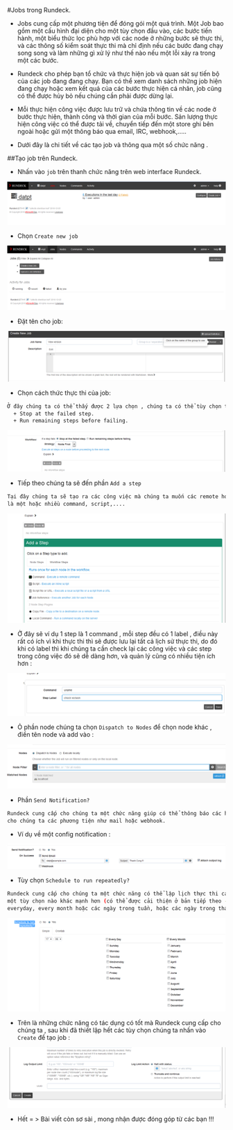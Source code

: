 #Jobs trong Rundeck.

- Jobs cung cấp một phương tiện để đóng gói một quá trình. Một Job bao gồm một cấu hình đại diện cho một tùy chọn đầu vào, 
các bước tiến hành, một biểu thức lọc phù hợp với các node ở những bước sẽ thực thi, và các thông số 
kiểm soát thực thi mà chỉ định nếu các bước đang chạy song song và làm những gì xử lý như thế nào nếu một lỗi xảy ra trong một các bước.

- Rundeck cho phép bạn tổ chức và thực hiện job và quan sát sự tiến bộ của các job đang đang chạy. Bạn có thể xem danh 
sách những job hiện đang chạy hoặc xem kết quả của các bước thực hiện cá nhân, job cũng có thể được hủy bỏ nếu chúng cần phải được dừng lại.

- Mỗi thực hiện công việc được lưu trữ và chứa thông tin về các node ở bước thực hiện, thành công và thời gian của mỗi bước. 
Sản lượng thực hiện công việc có thể được tải về, chuyển tiếp đến một store ghi bên ngoài hoặc gửi một thông báo qua email, IRC, webhook,.....

- Dưới đây là chi tiết về các tạo job và thông qua một số chức năng .

##Tạo job trên Rundeck.

- Nhấn vào `job` trên thanh chức năng trên web interface Rundeck.

![scr1](/image/Screenshot_1.png)

- Chọn `Create new job`

![scr2](/image/Screenshot_2.png)

- Đặt tên cho job:

![scr3](/image/Screenshot_3.png)

- Chọn cách thức thực thi của job:

```sh
Ở đây chúng ta có thể thấy được 2 lựa chọn , chúng ta có thể tùy chọn tùy theo mục đích sử dụng :
  + Stop at the failed step.
  + Run remaining steps before failing.
```

![scr4](/image/Screenshot_4.png)

- Tiếp theo chúng ta sẽ đến phần `Add a step`

```sh
Tại đây chúng ta sẽ tạo ra các công việc mà chúng ta muốn các remote host phải thực hiện , chúng ta có thể lựa chọn các step đó 
là một hoặc nhiều command, script,....
```

![scr5](/image/Screenshot_5.png)

- Ở đây sẽ ví dụ 1 step là 1 command , mỗi step đều có 1 label , điều này rất có ích vì khi thực thi thì sẽ được lưu lại tất cả lịch sử thực thi, 
do đó khi có label thì khi chúng ta cần check lại các công việc và các step trong công việc đó sẽ dễ dàng hơn, và quản lý cũng có nhiều tiện ích hơn :

![scr6](/image/Screenshot_6.png)

- Ỏ phần node chúng ta chọn `Dispatch to Nodes` để chọn node khác , điền tên node và add vào :

![scr7](/image/Screenshot_7.png)

- Phần `Send Notification?`

```sh
Rundeck cung cấp cho chúng ta một chức năng giúp có thể thông báo các hoạt động của các node đang được quản lý bởi Rundeck web interface, Rundeck cung cấp 
cho chúng ta các phương tiện như mail hoặc webhook.
```

- Ví dụ về một config notification :

![scr8](/image/Screenshot_8.png)

- Tùy chọn `Schedule to run repeatedly? `

```sh
Rundeck cung cấp cho chúng ta một chức năng có thể lập lịch thực thi các công việc, điều hạn chế ở đây là chúng ta không thể chỉ định một ngày trong năm hay bất cứ 
một tùy chọn nào khác mạnh hơn (có thể được cải thiện ở bản tiếp theo - đã có task nâng cấp về scheduler tại trello của nhóm). Thời điểm hiện tại chúng ta chỉ có thể thiết lập 
everyday, every month hoặc các ngày trong tuần, hoặc các ngày trong tháng, sau mỗi tháng chúng ta lại phải thiết lập lại - đây là một điểm khá bất tiện.
```

![scr9](/image/Screenshot_9.png)

- Trên là những chức năng có tác dụng có tốt mà Rundeck cung cấp cho chúng ta , sau khi đã thiết lập hết các tùy chọn chúng ta nhấn vào `Create` để tạo job :

![scr10](/image/Screenshot_10.png)

- Hết = > Bài viết còn sơ sài , mong nhận được đóng góp từ các bạn !!!
